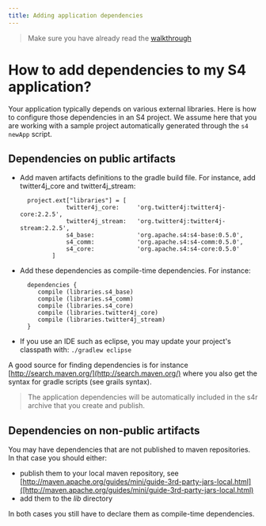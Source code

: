 ```yaml
---
title: Adding application dependencies
---
```


> Make sure you have already read the [walkthrough](../walkthrough)

# How to add dependencies to my S4 application?

Your application typically depends on various external libraries. Here is how to configure those dependencies in an S4 project. We assume here that you are working with a sample project automatically generated through the `s4 newApp` script.

## Dependencies on public artifacts

* Add maven artifacts definitions to the gradle build file. For instance, add twitter4j_core and twitter4j_stream:


		project.ext["libraries"] = [
		           twitter4j_core:     'org.twitter4j:twitter4j-core:2.2.5',
		           twitter4j_stream:   'org.twitter4j:twitter4j-stream:2.2.5',
		           s4_base:            'org.apache.s4:s4-base:0.5.0',
		           s4_comm:            'org.apache.s4:s4-comm:0.5.0',
		           s4_core:            'org.apache.s4:s4-core:0.5.0'
		       ]

* Add these dependencies as compile-time dependencies. For instance:

		dependencies {
		   compile (libraries.s4_base)
		   compile (libraries.s4_comm)
		   compile (libraries.s4_core)
		   compile (libraries.twitter4j_core)
		   compile (libraries.twitter4j_stream)
		}

* If you use an IDE such as eclipse, you may update your project's classpath with: `./gradlew eclipse`

A good source for finding dependencies is for instance [http://search.maven.org/](http://search.maven.org/) where you also get the syntax for gradle scripts (see grails syntax).


>The application dependencies will be automatically included in the s4r archive that you create and publish.


## Dependencies on non-public artifacts

You may have dependencies that are not published to maven repositories. In that case you should either:

* publish them to your local maven repository, see [http://maven.apache.org/guides/mini/guide-3rd-party-jars-local.html]([http://maven.apache.org/guides/mini/guide-3rd-party-jars-local.html)
* add them to the _lib_ directory

In both cases you still have to declare them as compile-time dependencies.
